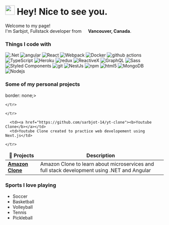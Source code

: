 <h1><img src="https://emojis.slackmojis.com/emojis/images/1531849430/4246/blob-sunglasses.gif?1531849430" width="30"/> Hey! Nice to see you.</h1>


<p>Welcome to my page! </br> I'm Sarbjot, Fullstack developer from <img src="https://w7.pngwing.com/pngs/413/78/png-transparent-canada-maple-leaf-canada-maple-leaf-maple-leaf-thumbnail.png" width="13"/> <b>Vancouver, Canada</b>. 
<h3>Things I code with</h3>
<p>
    <img alt=".Net" src="https://img.shields.io/badge/-.NET-blueviolet" />
      <img alt="angular" src="https://img.shields.io/badge/-Angular-DD0031?style=flat-square&logo=angular&logoColor=white" />
  <img alt="React" src="https://img.shields.io/badge/-React-45b8d8?style=flat-square&logo=react&logoColor=white" />
  <img alt="Webpack" src="https://img.shields.io/badge/-Webpack-8DD6F9?style=flat-square&logo=webpack&logoColor=white" /> 
  <img alt="Docker" src="https://img.shields.io/badge/-Docker-46a2f1?style=flat-square&logo=docker&logoColor=white" />
  <img alt="github actions" src="https://img.shields.io/badge/-Github_Actions-2088FF?style=flat-square&logo=github-actions&logoColor=white" />
  <img alt="TypeScript" src="https://img.shields.io/badge/-TypeScript-007ACC?style=flat-square&logo=typescript&logoColor=white" />
  <img alt="Heroku" src="https://img.shields.io/badge/-Heroku-430098?style=flat-square&logo=heroku&logoColor=white" />
  <img alt="redux" src="https://img.shields.io/badge/-Redux-764ABC?style=flat-square&logo=redux&logoColor=white" />
  <img alt="ReactiveX" src="https://img.shields.io/badge/-RxJs-B7178C?style=flat-square&logo=reactivex&logoColor=white" />
  <img alt="GraphQL" src="https://img.shields.io/badge/-GraphQL-E10098?style=flat-square&logo=graphql&logoColor=white" />
  <img alt="Sass" src="https://img.shields.io/badge/-Sass-CC6699?style=flat-square&logo=sass&logoColor=white" />
  <img alt="Styled Components" src="https://img.shields.io/badge/-Styled_Components-db7092?style=flat-square&logo=styled-components&logoColor=white" />
  <img alt="git" src="https://img.shields.io/badge/-Git-F05032?style=flat-square&logo=git&logoColor=white" />
  <img alt="NestJs" src="https://img.shields.io/badge/-NestJs-ea2845?style=flat-square&logo=nestjs&logoColor=white" />
  <img alt="npm" src="https://img.shields.io/badge/-NPM-CB3837?style=flat-square&logo=npm&logoColor=white" />
  <img alt="html5" src="https://img.shields.io/badge/-HTML5-E34F26?style=flat-square&logo=html5&logoColor=white" />
  <img alt="MongoDB" src="https://img.shields.io/badge/-MongoDB-13aa52?style=flat-square&logo=mongodb&logoColor=white" />
  <img alt="Nodejs" src="https://img.shields.io/badge/-Nodejs-43853d?style=flat-square&logo=Node.js&logoColor=white" />
</p>
<h3>Some of my personal projects</h3>
<table>
  <thead align="center">
    <tr> border: none;>
      <td><b>🎁 Projects</b></td>
      <td><b>Description</b></td>

    </tr>
  </thead>
  <tbody>
    <tr>
      <td><a href="https://github.com/sarbjot-14/amazon-clone"><b> Amazon Clone</b></a></td>
      <td>Amazon Clone to learn about microservices and full stack development using .NET and Angular</td>

    </tr>
	 
      <td><a href="https://github.com/sarbjot-14/yt-clone"><b>Youtube Clone</b></a></td>
      <td>Youtube Clone created to practice web developement using Next.js</td>

    </tr>

  </tbody>
</table>
<h3>Sports I love playing</h3>
<ul>
  <li>Soccer</li>
  <li>Basketball</li>
  <li>Volleyball</li>
    <li>Tennis</li>
      <li>Pickleball</li>
  
</ul>


